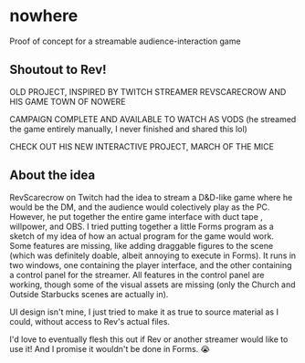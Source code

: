 # nowhere
 Proof of concept for a streamable audience-interaction game
 
## Shoutout to Rev!

OLD PROJECT, INSPIRED BY TWITCH STREAMER REVSCARECROW AND HIS GAME TOWN OF NOWERE

CAMPAIGN COMPLETE AND AVAILABLE TO WATCH AS VODS
(he streamed the game entirely manually, I never finished and shared this lol)

CHECK OUT HIS NEW INTERACTIVE PROJECT, MARCH OF THE MICE
 
## About the idea

RevScarecrow on Twitch had the idea to stream a D&D-like game where he would be the DM, and the audience would colectively play as the PC.
However, he put together the entire game interface with duct tape , willpower, and OBS.
I tried putting together a little Forms program as a sketch of my idea of how an actual program for the game would work. Some features are missing, like adding draggable figures to the scene (which was definitely doable, albeit annoying to execute in Forms).
It runs in two windows, one containing the player interface, and the other containing a control panel for the streamer. 
All features in the control panel are working, though some of the visual assets are missing (only the Church and Outside Starbucks scenes are actually in).

UI design isn't mine, I just tried to make it as true to source material as I could, without access to Rev's actual files.

I'd love to eventually flesh this out if Rev or another streamer would like to use it! And I promise it wouldn't be done in Forms. 😭
